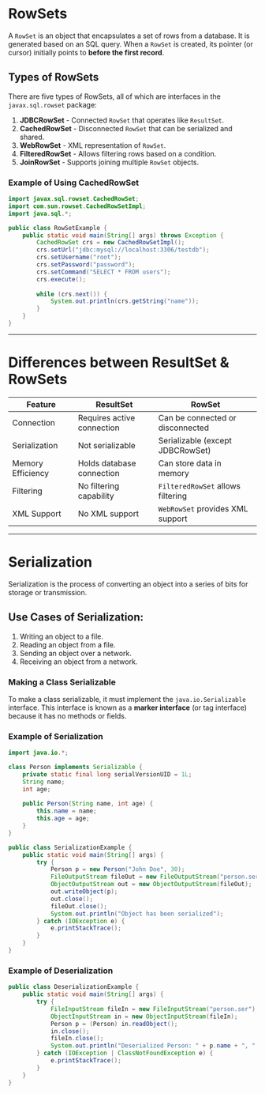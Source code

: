 # RowSets

A `RowSet` is an object that encapsulates a set of rows from a database. It is generated based on an SQL query. When a `RowSet` is created, its pointer (or cursor) initially points to **before the first record**.

## Types of RowSets
There are five types of RowSets, all of which are interfaces in the `javax.sql.rowset` package:

1. **JDBCRowSet** - Connected `RowSet` that operates like `ResultSet`.
2. **CachedRowSet** - Disconnected `RowSet` that can be serialized and shared.
3. **WebRowSet** - XML representation of `RowSet`.
4. **FilteredRowSet** - Allows filtering rows based on a condition.
5. **JoinRowSet** - Supports joining multiple `RowSet` objects.

### Example of Using CachedRowSet
```java
import javax.sql.rowset.CachedRowSet;
import com.sun.rowset.CachedRowSetImpl;
import java.sql.*;

public class RowSetExample {
    public static void main(String[] args) throws Exception {
        CachedRowSet crs = new CachedRowSetImpl();
        crs.setUrl("jdbc:mysql://localhost:3306/testdb");
        crs.setUsername("root");
        crs.setPassword("password");
        crs.setCommand("SELECT * FROM users");
        crs.execute();
        
        while (crs.next()) {
            System.out.println(crs.getString("name"));
        }
    }
}
```

---

# Differences between ResultSet & RowSets

| Feature | ResultSet | RowSet |
|---------|----------|--------|
| Connection | Requires active connection | Can be connected or disconnected |
| Serialization | Not serializable | Serializable (except JDBCRowSet) |
| Memory Efficiency | Holds database connection | Can store data in memory |
| Filtering | No filtering capability | `FilteredRowSet` allows filtering |
| XML Support | No XML support | `WebRowSet` provides XML support |

---

# Serialization

Serialization is the process of converting an object into a series of bits for storage or transmission.

## Use Cases of Serialization:
1. Writing an object to a file.
2. Reading an object from a file.
3. Sending an object over a network.
4. Receiving an object from a network.

### Making a Class Serializable
To make a class serializable, it must implement the `java.io.Serializable` interface. This interface is known as a **marker interface** (or tag interface) because it has no methods or fields.

### Example of Serialization
```java
import java.io.*;

class Person implements Serializable {
    private static final long serialVersionUID = 1L;
    String name;
    int age;
    
    public Person(String name, int age) {
        this.name = name;
        this.age = age;
    }
}

public class SerializationExample {
    public static void main(String[] args) {
        try {
            Person p = new Person("John Doe", 30);
            FileOutputStream fileOut = new FileOutputStream("person.ser");
            ObjectOutputStream out = new ObjectOutputStream(fileOut);
            out.writeObject(p);
            out.close();
            fileOut.close();
            System.out.println("Object has been serialized");
        } catch (IOException e) {
            e.printStackTrace();
        }
    }
}
```

### Example of Deserialization
```java
public class DeserializationExample {
    public static void main(String[] args) {
        try {
            FileInputStream fileIn = new FileInputStream("person.ser");
            ObjectInputStream in = new ObjectInputStream(fileIn);
            Person p = (Person) in.readObject();
            in.close();
            fileIn.close();
            System.out.println("Deserialized Person: " + p.name + ", " + p.age);
        } catch (IOException | ClassNotFoundException e) {
            e.printStackTrace();
        }
    }
}
```
